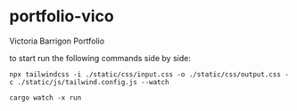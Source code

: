 # portfolio-vico
Victoria Barrigon Portfolio

to start run the following commands side by side:

```
npx tailwindcss -i ./static/css/input.css -o ./static/css/output.css -c ./static/js/tailwind.config.js --watch
```

```
cargo watch -x run
```
